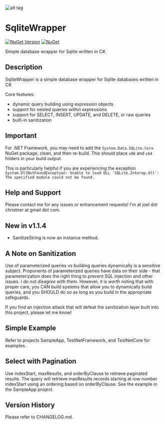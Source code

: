 ![alt tag](https://raw.githubusercontent.com/jchristn/SqliteWrapper/master/assets/icon.ico)

# SqliteWrapper

[![NuGet Version](https://img.shields.io/nuget/v/SqliteHelper.svg?style=flat)](https://www.nuget.org/packages/SqliteHelper/) [![NuGet](https://img.shields.io/nuget/dt/SqliteHelper.svg)](https://www.nuget.org/packages/SqliteHelper) 

Simple database wrapper for Sqlite written in C#.  

## Description

SqliteWrapper is a simple database wrapper for Sqlite databases written in C#.   

Core features:
- dynamic query building using expression objects
- support for nested queries within expressions
- support for SELECT, INSERT, UPDATE, and DELETE, or raw queries
- built-in sanitization

## Important

For .NET Framework, you may need to add the ```System.Data.SQLite.Core``` NuGet package, clean, and then re-build.  This should place ```x86``` and ```x64``` folders in your build output.

This is particularly helpful if you are experiencing the exception ```System.DllNotFoundException: Unable to load DLL 'SQLite.Interop.dll': The specified module could not be found.```

## Help and Support

Please contact me for any issues or enhancement requests!  I'm at joel dot christner at gmail dot com.  

## New in v1.1.4

- SanitizeString is now an instance method.

## A Note on Sanitization

Use of parameterized queries vs building queries dynamically is a sensitive subject.  Proponents of parameterized queries have data on their side - that parameterization does the right thing to prevent SQL injection and other issues.  *I do not disagree with them*.  However, it is worth noting that with proper care, you CAN build systems that allow you to dynamically build queries, and you SHOULD do so as long as you build in the appropriate safeguards.

If you find an injection attack that will defeat the sanitization layer built into this project, please let me know!

## Simple Example

Refer to projects SampleApp, TestNetFramework, and TestNetCore for examples.

## Select with Pagination

Use indexStart, maxResults, and orderByClause to retrieve paginated results.  The query will retrieve maxResults records starting at row number indexStart using an ordering based on orderByClause.  See the example in the SampleApp project.

## Version History

Please refer to CHANGELOG.md.
